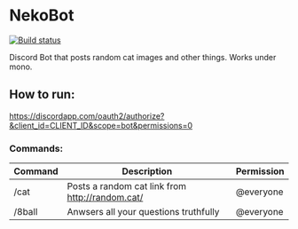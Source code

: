 # NekoBot
[![Build status](https://ci.appveyor.com/api/projects/status/fjlpei28tsfwfd1i?svg=true)](https://ci.appveyor.com/project/dreanor/nekobot)

Discord Bot that posts random cat images and other things. Works under mono.

## How to run:
https://discordapp.com/oauth2/authorize?&client_id=CLIENT_ID&scope=bot&permissions=0

### Commands:
| Command | Description | Permission |
| ------------- | ------------- | ------------- |
| /cat  | Posts a random cat link from http://random.cat/  | @everyone |
| /8ball | Anwsers all your questions truthfully | @everyone |
